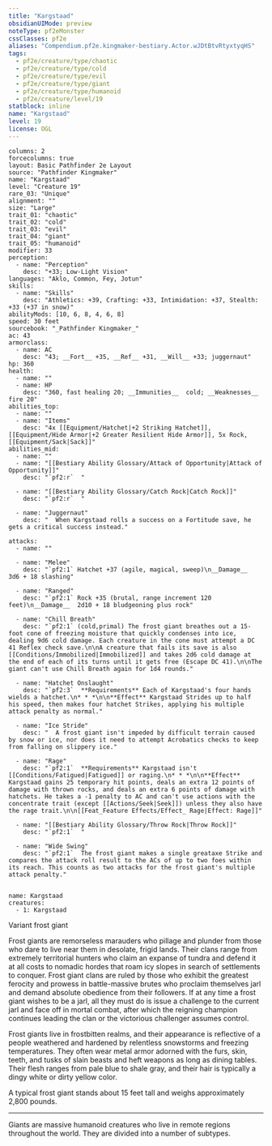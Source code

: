 ```yaml
---
title: "Kargstaad"
obsidianUIMode: preview
noteType: pf2eMonster
cssClasses: pf2e
aliases: "Compendium.pf2e.kingmaker-bestiary.Actor.wJDtBtvRtyxtyqHS" 
tags:
  - pf2e/creature/type/chaotic
  - pf2e/creature/type/cold
  - pf2e/creature/type/evil
  - pf2e/creature/type/giant
  - pf2e/creature/type/humanoid
  - pf2e/creature/level/19
statblock: inline
name: "Kargstaad"
level: 19
license: OGL
---
```


```statblock
columns: 2
forcecolumns: true
layout: Basic Pathfinder 2e Layout
source: "Pathfinder Kingmaker"
name: "Kargstaad"
level: "Creature 19"
rare_03: "Unique"
alignment: ""
size: "Large"
trait_01: "chaotic"
trait_02: "cold"
trait_03: "evil"
trait_04: "giant"
trait_05: "humanoid"
modifier: 33
perception:
  - name: "Perception"
    desc: "+33; Low-Light Vision"
languages: "Aklo, Common, Fey, Jotun"
skills:
  - name: "Skills"
    desc: "Athletics: +39, Crafting: +33, Intimidation: +37, Stealth: +33 (+37 in snow)"
abilityMods: [10, 6, 8, 4, 6, 8]
speed: 30 feet
sourcebook: "_Pathfinder Kingmaker_"
ac: 43
armorclass:
  - name: AC
    desc: "43; __Fort__ +35, __Ref__ +31, __Will__ +33; juggernaut"
hp: 360
health:
  - name: ""
  - name: HP
    desc: "360, fast healing 20; __Immunities__  cold; __Weaknesses__ fire 20"
abilities_top:
  - name: ""
  - name: "Items"
    desc: "4x [[Equipment/Hatchet|+2 Striking Hatchet]], [[Equipment/Hide Armor|+2 Greater Resilient Hide Armor]], 5x Rock, [[Equipment/Sack|Sack]]"
abilities_mid:
  - name: ""
  - name: "[[Bestiary Ability Glossary/Attack of Opportunity|Attack of Opportunity]]"
    desc: "`pf2:r`  "

  - name: "[[Bestiary Ability Glossary/Catch Rock|Catch Rock]]"
    desc: "`pf2:r`  "

  - name: "Juggernaut"
    desc: "  When Kargstaad rolls a success on a Fortitude save, he gets a critical success instead."

attacks:
  - name: ""

  - name: "Melee"
    desc: "`pf2:1` Hatchet +37 (agile, magical, sweep)\n__Damage__  3d6 + 18 slashing"

  - name: "Ranged"
    desc: "`pf2:1` Rock +35 (brutal, range increment 120 feet)\n__Damage__  2d10 + 18 bludgeoning plus rock"

  - name: "Chill Breath"
    desc: "`pf2:1` (cold,primal) The frost giant breathes out a 15-foot cone of freezing moisture that quickly condenses into ice, dealing 9d6 cold damage. Each creature in the cone must attempt a DC 41 Reflex check save.\n\nA creature that fails its save is also [[Conditions/Immobilized|Immobilized]] and takes 2d6 cold damage at the end of each of its turns until it gets free (Escape DC 41).\n\nThe giant can't use Chill Breath again for 1d4 rounds."

  - name: "Hatchet Onslaught"
    desc: "`pf2:3`  **Requirements** Each of Kargstaad's four hands wields a hatchet.\n* * *\n\n**Effect** Kargstaad Strides up to half his speed, then makes four hatchet Strikes, applying his multiple attack penalty as normal."

  - name: "Ice Stride"
    desc: "  A frost giant isn't impeded by difficult terrain caused by snow or ice, nor does it need to attempt Acrobatics checks to keep from falling on slippery ice."

  - name: "Rage"
    desc: "`pf2:1`  **Requirements** Kargstaad isn't [[Conditions/Fatigued|Fatigued]] or raging.\n* * *\n\n**Effect** Kargstaad gains 25 temporary hit points, deals an extra 12 points of damage with thrown rocks, and deals an extra 6 points of damage with hatchets. He takes a -1 penalty to AC and can't use actions with the concentrate trait (except [[Actions/Seek|Seek]]) unless they also have the rage trait.\n\n[[Feat_Feature Effects/Effect_ Rage|Effect: Rage]]"

  - name: "[[Bestiary Ability Glossary/Throw Rock|Throw Rock]]"
    desc: "`pf2:1`  "

  - name: "Wide Swing"
    desc: "`pf2:1`  The frost giant makes a single greataxe Strike and compares the attack roll result to the ACs of up to two foes within its reach. This counts as two attacks for the frost giant's multiple attack penalty."
 
```

```encounter-table
name: Kargstaad
creatures:
  - 1: Kargstaad
```


Variant frost giant

Frost giants are remorseless marauders who pillage and plunder from those who dare to live near them in desolate, frigid lands. Their clans range from extremely territorial hunters who claim an expanse of tundra and defend it at all costs to nomadic hordes that roam icy slopes in search of settlements to conquer. Frost giant clans are ruled by those who exhibit the greatest ferocity and prowess in battle-massive brutes who proclaim themselves jarl and demand absolute obedience from their followers. If at any time a frost giant wishes to be a jarl, all they must do is issue a challenge to the current jarl and face off in mortal combat, after which the reigning champion continues leading the clan or the victorious challenger assumes control.

Frost giants live in frostbitten realms, and their appearance is reflective of a people weathered and hardened by relentless snowstorms and freezing temperatures. They often wear metal armor adorned with the furs, skin, teeth, and tusks of slain beasts and heft weapons as long as dining tables. Their flesh ranges from pale blue to shale gray, and their hair is typically a dingy white or dirty yellow color.

A typical frost giant stands about 15 feet tall and weighs approximately 2,800 pounds.

* * *

Giants are massive humanoid creatures who live in remote regions throughout the world. They are divided into a number of subtypes.

